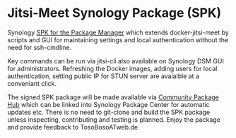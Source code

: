 # Jitsi-Meet Synology Package (SPK)

Synology [SPK for the Package Manager](https://www.synology.com/en-global/knowledgebase/DSM/tutorial/Service_Application/How_to_install_applications_with_Package_Center) which extends docker-jitsi-meet by scripts and GUI for maintaining settings and local authentication without the need for ssh-cmdline.

Key commands can be run via jitsi-cli also available on Synology DSM GUI for administrators. Refreshing the Docker images, adding users for local authentication, setting public IP for STUN server are avaialble at a conveniant click.

The signed SPK package will be made available via [Community Package Hub](https://www.cphub.net/) which can be linked into Synology Package Center for automatic updates etc. There is no need to git-clone and build the SPK package unless inspecting, contributing and testing is planned.
Enjoy the package and provide feedback to TosoBosoATweb.de
